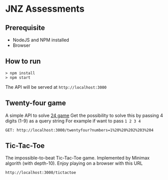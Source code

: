 # JNZ Assessments

## Prerequisite
* NodeJS and NPM installed
* Browser

## How to run
```
> npm install
> npm start
```
The API will be served at `http://localhost:3000`

## Twenty-four game
A simple API to solve [24 game](https://en.wikipedia.org/wiki/24_Game)
Get the possibility to solve this by passing 4 digits (1-9) as a query string
For example if want to pass `1 2 3 4`
```
GET: http://localhost:3000/twentyfour?numbers=1%20%20%202%203%204
```

## Tic-Tac-Toe
The impossible-to-beat Tic-Tac-Toe game. Implemented by Minimax algorith (with depth-10).
Enjoy playing on a browser with this URL
```
http://localhost:3000/tictactoe
```
